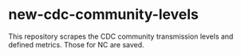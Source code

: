 # new-cdc-community-levels

This repository scrapes the CDC community transmission levels and defined metrics.
Those for NC are saved.